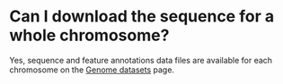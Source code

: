 # Can I download the sequence for a whole chromosome?
<!-- pombase_categories: Finding data -->

Yes, sequence and feature annotations data files are available for each
chromosome on the [Genome datasets](/downloads/genome-datasets) page.

